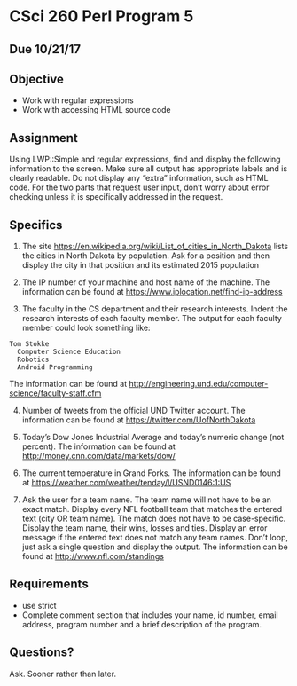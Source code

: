 # CSci 260 Perl Program 5
## Due 10/21/17
## Objective
- Work with regular expressions
- Work with accessing HTML source code
## Assignment
Using LWP::Simple and regular expressions, find and display the following information
to the screen. Make sure all output has appropriate labels and is clearly readable. Do
not display any “extra” information, such as HTML code. For the two parts that request
user input, don’t worry about error checking unless it is specifically addressed in the
request.
## Specifics
1. The site https://en.wikipedia.org/wiki/List_of_cities_in_North_Dakota lists the cities in
North Dakota by population. Ask for a position and then display the city in that position
and its estimated 2015 population

2. The IP number of your machine and host name of the machine.
The information can be found at https://www.iplocation.net/find-ip-address

3. The faculty in the CS department and their research interests. Indent the research
interests of each faculty member. The output for each faculty member could look
something like:
```
Tom Stokke
  Computer Science Education
  Robotics
  Android Programming
```
The information can be found at
http://engineering.und.edu/computer-science/faculty-staff.cfm

4. Number of tweets from the official UND Twitter account.
The information can be found at https://twitter.com/UofNorthDakota

5. Today’s Dow Jones Industrial Average and today’s numeric change (not percent).
The information can be found at http://money.cnn.com/data/markets/dow/

6. The current temperature in Grand Forks. The information can be found at
https://weather.com/weather/tenday/l/USND0146:1:US

7. Ask the user for a team name. The team name will not have to be an exact match.
Display every NFL football team that matches the entered text (city OR team name).
The match does not have to be case-specific. Display the team name, their wins, losses
and ties. Display an error message if the entered text does not match any team names.
Don’t loop, just ask a single question and display the output.
The information can be found at http://www.nfl.com/standings
## Requirements
- use strict
- Complete comment section that includes your name, id number, email address,
program number and a brief description of the program.
## Questions?
Ask. Sooner rather than later.
